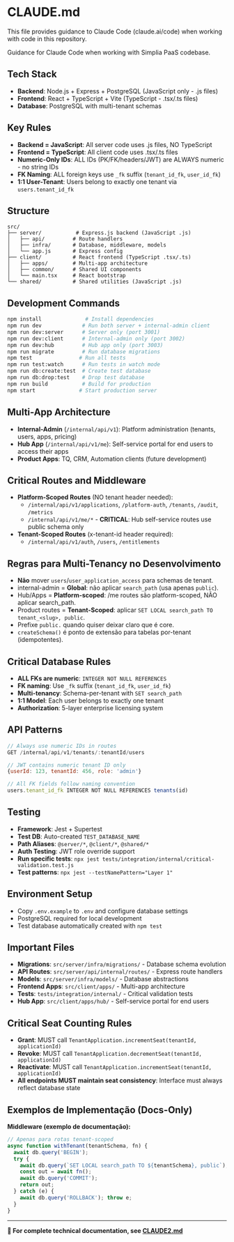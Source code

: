# CLAUDE.md

This file provides guidance to Claude Code (claude.ai/code) when working with code in this repository.

Guidance for Claude Code when working with Simplia PaaS codebase.

## Tech Stack
- **Backend**: Node.js + Express + PostgreSQL (JavaScript only - .js files)
- **Frontend**: React + TypeScript + Vite (TypeScript - .tsx/.ts files)  
- **Database**: PostgreSQL with multi-tenant schemas

## Key Rules
- **Backend = JavaScript**: All server code uses .js files, NO TypeScript
- **Frontend = TypeScript**: All client code uses .tsx/.ts files
- **Numeric-Only IDs**: ALL IDs (PK/FK/headers/JWT) are ALWAYS numeric - no string IDs
- **FK Naming**: ALL foreign keys use `_fk` suffix (`tenant_id_fk`, `user_id_fk`)
- **1:1 User-Tenant**: Users belong to exactly one tenant via `users.tenant_id_fk`

## Structure
```
src/
├── server/           # Express.js backend (JavaScript .js)
│   ├── api/         # Route handlers
│   ├── infra/       # Database, middleware, models
│   └── app.js       # Express config
├── client/          # React frontend (TypeScript .tsx/.ts)
│   ├── apps/        # Multi-app architecture
│   ├── common/      # Shared UI components
│   └── main.tsx     # React bootstrap
└── shared/          # Shared utilities (JavaScript .js)
```

## Development Commands
```bash
npm install              # Install dependencies
npm run dev             # Run both server + internal-admin client
npm run dev:server      # Server only (port 3001)
npm run dev:client      # Internal-admin only (port 3002)
npm run dev:hub         # Hub app only (port 3003)
npm run migrate         # Run database migrations
npm test               # Run all tests
npm run test:watch      # Run tests in watch mode
npm run db:create:test  # Create test database
npm run db:drop:test    # Drop test database
npm run build           # Build for production
npm start              # Start production server
```

## Multi-App Architecture
- **Internal-Admin** (`/internal/api/v1`): Platform administration (tenants, users, apps, pricing)
- **Hub App** (`/internal/api/v1/me`): Self-service portal for end users to access their apps
- **Product Apps**: TQ, CRM, Automation clients (future development)

## Critical Routes and Middleware
- **Platform-Scoped Routes** (NO tenant header needed):
  - `/internal/api/v1/applications`, `/platform-auth`, `/tenants`, `/audit`, `/metrics`
  - `/internal/api/v1/me/*` - **CRITICAL**: Hub self-service routes use public schema only
- **Tenant-Scoped Routes** (x-tenant-id header required):
  - `/internal/api/v1/auth`, `/users`, `/entitlements` 

## Regras para Multi-Tenancy no Desenvolvimento
- **Não** mover `users`/`user_application_access` para schemas de tenant.
- internal-admin = **Global**: não aplicar `search_path` (usa apenas `public`).
- Hub/Apps = **Platform-scoped**: /me routes são platform-scoped, NÃO aplicar search_path.
- Product routes = **Tenant-Scoped**: aplicar `SET LOCAL search_path TO tenant_<slug>, public`.
- Prefixe `public.` quando quiser deixar claro que é core.
- `createSchema()` é ponto de extensão para tabelas por-tenant (idempotentes).

## Critical Database Rules
- **ALL FKs are numeric**: `INTEGER NOT NULL REFERENCES`
- **FK naming**: Use `_fk` suffix (`tenant_id_fk`, `user_id_fk`)
- **Multi-tenancy**: Schema-per-tenant with `SET search_path`
- **1:1 Model**: Each user belongs to exactly one tenant
- **Authorization**: 5-layer enterprise licensing system

## API Patterns
```javascript
// Always use numeric IDs in routes
GET /internal/api/v1/tenants/:tenantId/users

// JWT contains numeric tenant ID only
{userId: 123, tenantId: 456, role: 'admin'}

// All FK fields follow naming convention
users.tenant_id_fk INTEGER NOT NULL REFERENCES tenants(id)
```

## Testing
- **Framework**: Jest + Supertest
- **Test DB**: Auto-created `TEST_DATABASE_NAME`
- **Path Aliases**: `@server/*`, `@client/*`, `@shared/*`
- **Auth Testing**: JWT role override support
- **Run specific tests**: `npx jest tests/integration/internal/critical-validation.test.js`
- **Test patterns**: `npx jest --testNamePattern="Layer 1"`

## Environment Setup
- Copy `.env.example` to `.env` and configure database settings
- PostgreSQL required for local development
- Test database automatically created with `npm test`

## Important Files
- **Migrations**: `src/server/infra/migrations/` - Database schema evolution
- **API Routes**: `src/server/api/internal/routes/` - Express route handlers
- **Models**: `src/server/infra/models/` - Database abstractions
- **Frontend Apps**: `src/client/apps/` - Multi-app architecture
- **Tests**: `tests/integration/internal/` - Critical validation tests
- **Hub App**: `src/client/apps/hub/` - Self-service portal for end users

## Critical Seat Counting Rules
- **Grant**: MUST call `TenantApplication.incrementSeat(tenantId, applicationId)`
- **Revoke**: MUST call `TenantApplication.decrementSeat(tenantId, applicationId)`
- **Reactivate**: MUST call `TenantApplication.incrementSeat(tenantId, applicationId)`
- **All endpoints MUST maintain seat consistency**: Interface must always reflect database state

## Exemplos de Implementação (Docs-Only)

**Middleware (exemplo de documentação):**
```js
// Apenas para rotas tenant-scoped
async function withTenant(tenantSchema, fn) {
  await db.query('BEGIN');
  try {
    await db.query(`SET LOCAL search_path TO ${tenantSchema}, public`);
    const out = await fn();
    await db.query('COMMIT');
    return out;
  } catch (e) {
    await db.query('ROLLBACK'); throw e;
  }
}
```

---

**📖 For complete technical documentation, see [CLAUDE2.md](./CLAUDE2.md)**